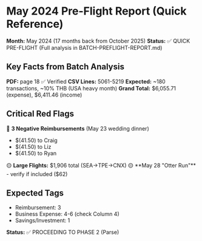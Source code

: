 # May 2024 Pre-Flight Report (Quick Reference)

**Month:** May 2024 (17 months back from October 2025)
**Status:** ✅ QUICK PRE-FLIGHT (Full analysis in BATCH-PREFLIGHT-REPORT.md)

## Key Facts from Batch Analysis

**PDF:** page 18 ✅ Verified
**CSV Lines:** 5061-5219
**Expected:** ~180 transactions, ~10% THB (USA heavy month)
**Grand Total:** $6,055.71 (expense), $6,411.46 (income)

## Critical Red Flags

🔴 **3 Negative Reimbursements** (May 23 wedding dinner)
- $(41.50) to Craig
- $(41.50) to Liz
- $(41.50) to Ryan

🟡 **Large Flights:** $1,906 total (SEA→TPE→CNX)
🟡 **May 28 "Otter Run"** - verify if included ($62)

## Expected Tags
- Reimbursement: 3
- Business Expense: 4-6 (check Column 4)
- Savings/Investment: 1

**Status:** ✅ PROCEEDING TO PHASE 2 (Parse)
